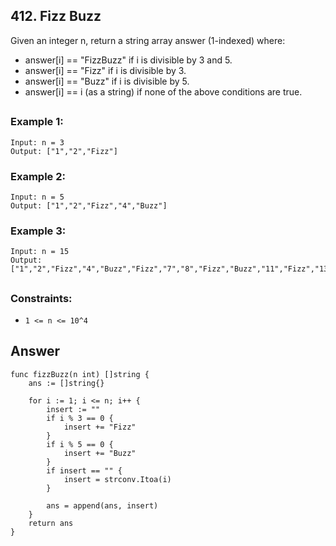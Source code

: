 ## 412. Fizz Buzz

Given an integer n, return a string array answer (1-indexed) where:

- answer[i] == "FizzBuzz" if i is divisible by 3 and 5.
- answer[i] == "Fizz" if i is divisible by 3.
- answer[i] == "Buzz" if i is divisible by 5.
- answer[i] == i (as a string) if none of the above conditions are true.
##

### Example 1:
```
Input: n = 3
Output: ["1","2","Fizz"]
```
### Example 2:
```
Input: n = 5
Output: ["1","2","Fizz","4","Buzz"]
```
### Example 3:
```
Input: n = 15
Output: ["1","2","Fizz","4","Buzz","Fizz","7","8","Fizz","Buzz","11","Fizz","13","14","FizzBuzz"]
```

##
### Constraints:

- `1 <= n <= 10^4`


## Answer
```
func fizzBuzz(n int) []string {
    ans := []string{}
    
    for i := 1; i <= n; i++ {
        insert := ""
        if i % 3 == 0 {
            insert += "Fizz"
        }
        if i % 5 == 0 {
            insert += "Buzz"
        }
        if insert == "" {
            insert = strconv.Itoa(i)
        }

        ans = append(ans, insert)
    }
    return ans
}
```